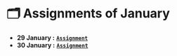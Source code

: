 # 🗂️ Assignments of January

- **29 January :** [**`Assignment`**](<29 Jan>)
- **30 January :** [**`Assignment`**](<30 Jan>)
